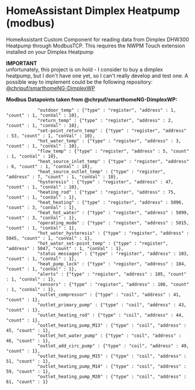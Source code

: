 # HomeAssistant Dimplex Heatpump (modbus)
HomeAssistant Custom Component for reading data from Dimplex DHW300 Heatpump through ModbusTCP.
This requires the NWPM Touch extension installed on your Dimplex Heatpump

**IMPORTANT**  
unfortunately, this project is on hold - I consider to buy a dimplex heatpump, but I don't have one yet, so I can't really develop and test one.
A possible way to implement could be the following repository: [@chripuf/smarthomeNG-DimplexWP](https://github.com/chrpuf/smarthomeNG-DimplexWP)

**Modbus Datapoints taken from @chrpuf/smarthomeNG-DimplexWP:**
```
            "outdoor_temp" : {"type" : "register", "address" : 1, "count" : 1, "conVal" : 10},
            "return_temp" : {"type" : "register", "address" : 2, "count" : 1, "conVal" : 10},
            "set-point_return_temp" : {"type" : "register", "address" : 53, "count" : 1, "conVal" : 10},
            "hot_water_temp" : {"type" : "register", "address" : 3, "count" : 1, "conVal" : 10},
            "flow_temp" : {"type" : "register", "address" : 5, "count" : 1, "conVal" : 10},
            "heat_source_inlet_temp" : {"type" : "register", "address" : 6, "count" : 1, "conVal" : 10},
            "heat_source_outlet_temp" : {"type" : "register", "address" : 7, "count" : 1, "conVal" : 10},
            "hysteresis" : {"type" : "register", "address" : 47, "count" : 1, "conVal" : 10},
            "heating_rod" : {"type" : "register", "address" : 75, "count" : 1, "conVal" : 1},
            "heat_heating" : {"type" : "register", "address" : 5096, "count" : 3, "conVal" : 1},
            "heat_hot_water" : {"type" : "register", "address" : 5099, "count" : 3, "conVal" : 1},
            "operating_mode" : {"type" : "register", "address" : 5015, "count" : 1, "conVal" : 1},
            "hot_water_hysteresis" : {"type" : "register", "address" : 5045, "count" : 1, "conVal" : 1},
            "hot_water_set-point_temp" : {"type" : "register", "address" : 5047, "count" : 1, "conVal" : 1},
            "status_messages" : {"type" : "register", "address" : 103, "count" : 1, "conVal" : 1},
            "heat_pump_lock" : {"type" : "register", "address" : 104, "count" : 1, "conVal" : 1},
            "alerts" : {"type" : "register", "address" : 105, "count" : 1, "conVal" : 1},
            "sensors" : {"type" : "register", "address" : 106, "count" : 1, "conVal" : 1},
            "outlet_compressor" : {"type" : "coil", "address" : 41, "count" : 1},
            "outlet_primary_pump" : {"type" : "coil", "address" : 43, "count" : 1},
            "outlet_heating_rod" : {"type" : "coil", "address" : 44, "count" : 1},
            "outlet_heating_pump_M13" : {"type" : "coil", "address" : 45, "count" : 1},
            "outlet_hot_water_pump" : {"type" : "coil", "address" : 46, "count" : 1},
            "outlet_add_circ_pump" : {"type" : "coil", "address" : 49, "count" : 1},
            "outlet_heating_pump_M15" : {"type" : "coil", "address" : 51, "count" : 1},
            "outlet_heating_pump_M14" : {"type" : "coil", "address" : 59, "count" : 1},
            "outlet_heating_pump_M20" : {"type" : "coil", "address" : 61, "count" : 1}
```

